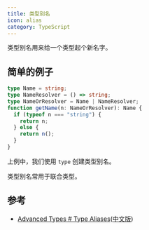 ```yaml
---
title: 类型别名
icon: alias
category: TypeScript
---
```


类型别名用来给一个类型起个新名字。

<!-- more -->

## 简单的例子

```ts
type Name = string;
type NameResolver = () => string;
type NameOrResolver = Name | NameResolver;
function getName(n: NameOrResolver): Name {
  if (typeof n === "string") {
    return n;
  } else {
    return n();
  }
}
```

上例中，我们使用 `type` 创建类型别名。

类型别名常用于联合类型。

## 参考

- [Advanced Types # Type Aliases](http://www.typescriptlang.org/docs/handbook/advanced-types.html#type-aliases)([中文版](https://zhongsp.gitbooks.io/typescript-handbook/content/doc/handbook/Advanced%20Types.html#类型别名))

